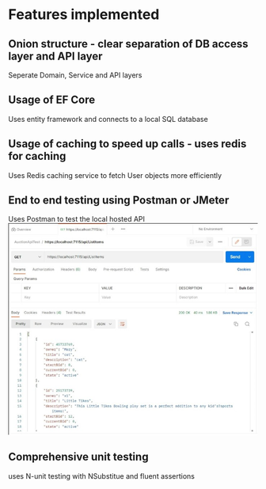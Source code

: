 # Features implemented
## Onion structure - clear separation of DB access layer and API layer
Seperate Domain, Service and API layers
## Usage of EF Core
Uses entity framework and connects to a local SQL database
## Usage of caching to speed up calls - uses redis for caching
Uses Redis caching service to fetch User objects more efficiently
## End to end testing using Postman or JMeter
Uses Postman to test the local hosted API
![Screenshot](postmanTest1.jpg)  
## Comprehensive unit testing
uses N-unit testing with NSubstitue and fluent assertions

